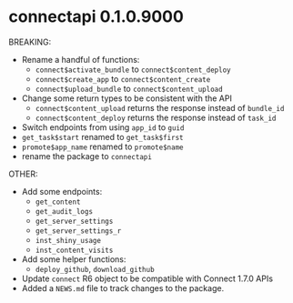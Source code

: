 # connectapi 0.1.0.9000

BREAKING: 
* Rename a handful of functions:
  - `connect$activate_bundle` to `connect$content_deploy`
  - `connect$create_app` to `connect$content_create`
  - `connect$upload_bundle` to `connect$content_upload`
* Change some return types to be consistent with the API
  - `connect$content_upload` returns the response instead of `bundle_id`
  - `connect$content_deploy` returns the response instead of `task_id`
* Switch endpoints from using `app_id` to `guid`
* `get_task$start` renamed to `get_task$first`
* `promote$app_name` renamed to `promote$name`
* rename the package to `connectapi`
  
OTHER: 
* Add some endpoints:
  - `get_content`
  - `get_audit_logs`
  - `get_server_settings`
  - `get_server_settings_r`
  - `inst_shiny_usage`
  - `inst_content_visits`
* Add some helper functions:
  - `deploy_github`, `download_github`
* Update `connect` R6 object to be compatible with Connect 1.7.0 APIs
* Added a `NEWS.md` file to track changes to the package.
